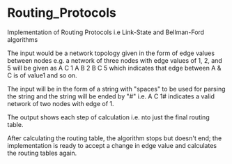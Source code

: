 # Routing_Protocols
Implementation of Routing Protocols i.e Link-State and Bellman-Ford algorithms

The input would be a network topology given in the form of edge values between nodes e.g. a network 
of three nodes with edge values of 1, 2, and 5 will be given as A C 1 A B 2 B C 5 which indicates that edge
between A & C is of value1 and so on.

The input will be in the form of a string with "spaces" to be used for parsing the string and the string will be ended by "#" i.e. A C 1# indicates a valid network of two nodes with edge of 1. 

The output shows each step of calculation i.e. nto just the final routing table.

After calculating the routing table, the algorithm stops but doesn't end; the implementation is ready to accept a change in edge value and calculates
the routing tables again.
